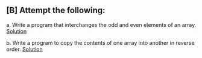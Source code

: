 ## [B] Attempt the following:

a. Write a program that interchanges the odd and even elements of an array. [Solution](./a.c)

b. Write a program to copy the contents of one array into another in reverse order. [Solution](./b.c)

